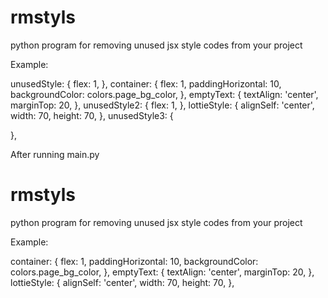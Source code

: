 # rmstyls
python program for removing unused jsx style codes from your project

Example:

unusedStyle: {
  flex: 1,
},
container: {
  flex: 1,
  paddingHorizontal: 10,
  backgroundColor: colors.page_bg_color,
},
emptyText: {
  textAlign: 'center',
  marginTop: 20,
},
unusedStyle2: {
  flex: 1,
},
lottieStyle: {
  alignSelf: 'center',
  width: 70,
  height: 70,
},
unusedStyle3: {

},

After running main.py

# rmstyls
python program for removing unused jsx style codes from your project

Example:

container: {
  flex: 1,
  paddingHorizontal: 10,
  backgroundColor: colors.page_bg_color,
},
emptyText: {
  textAlign: 'center',
  marginTop: 20,
},
lottieStyle: {
  alignSelf: 'center',
  width: 70,
  height: 70,
},


